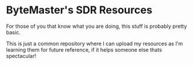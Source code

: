 # ByteMaster's SDR Resources

For those of you that know what you are doing, this stuff is probably pretty basic.  

This is just a common repository where I can upload my resources as I'm learning them for future reference, if it helps someone else thats spectacular! 